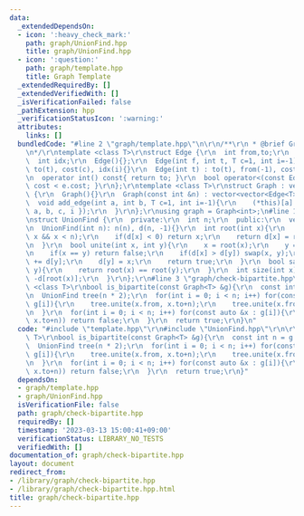 ```yaml
---
data:
  _extendedDependsOn:
  - icon: ':heavy_check_mark:'
    path: graph/UnionFind.hpp
    title: graph/UnionFind.hpp
  - icon: ':question:'
    path: graph/template.hpp
    title: Graph Template
  _extendedRequiredBy: []
  _extendedVerifiedWith: []
  _isVerificationFailed: false
  _pathExtension: hpp
  _verificationStatusIcon: ':warning:'
  attributes:
    links: []
  bundledCode: "#line 2 \"graph/template.hpp\"\n\r\n/**\r\n * @brief Graph Template\r\
    \n*/\r\ntemplate <class T>\r\nstruct Edge {\r\n  int from,to;\r\n  T cost;\r\n\
    \  int idx;\r\n  Edge(){};\r\n  Edge(int f, int t, T c=1, int i=-1) : from(f),\
    \ to(t), cost(c), idx(i){}\r\n  Edge(int t) : to(t), from(-1), cost(1), idx(-1){}\r\
    \n  operator int() const{ return to; }\r\n  bool operator<(const Edge &e){ return\
    \ cost < e.cost; }\r\n};\r\ntemplate <class T>\r\nstruct Graph : vector<vector<Edge<T>>>\
    \ {\r\n  Graph(){}\r\n  Graph(const int &n) : vector<vector<Edge<T>>>(n){}\r\n\
    \  void add_edge(int a, int b, T c=1, int i=-1){\r\n    (*this)[a].push_back({\
    \ a, b, c, i });\r\n  }\r\n};\r\nusing graph = Graph<int>;\n#line 1 \"graph/UnionFind.hpp\"\
    \nstruct UnionFind {\r\n  private:\r\n  int n;\r\n  public:\r\n  vector<int> d;\r\
    \n  UnionFind(int n): n(n), d(n, -1){}\r\n  int root(int x){\r\n    assert(0 <=\
    \ x && x < n);\r\n    if(d[x] < 0) return x;\r\n    return d[x] = root(d[x]);\r\
    \n  }\r\n  bool unite(int x, int y){\r\n    x = root(x);\r\n    y = root(y);\r\
    \n    if(x == y) return false;\r\n    if(d[x] > d[y]) swap(x, y);\r\n    d[x]\
    \ += d[y];\r\n    d[y] = x;\r\n    return true;\r\n  }\r\n  bool same(int x, int\
    \ y){\r\n    return root(x) == root(y);\r\n  }\r\n  int size(int x){\r\n    return\
    \ -d[root(x)];\r\n  }\r\n};\r\n#line 3 \"graph/check-bipartite.hpp\"\n\r\ntemplate\
    \ <class T>\r\nbool is_bipartite(const Graph<T> &g){\r\n  const int n = g.size();\r\
    \n  UnionFind tree(n * 2);\r\n  for(int i = 0; i < n; i++) for(const auto &x :\
    \ g[i]){\r\n    tree.unite(x.from, x.to+n);\r\n    tree.unite(x.from+n, x.to);\r\
    \n  }\r\n  for(int i = 0; i < n; i++) for(const auto &x : g[i]){\r\n    if(tree.same(x.from,\
    \ x.to+n)) return false;\r\n  }\r\n  return true;\r\n}\n"
  code: "#include \"template.hpp\"\r\n#include \"UnionFind.hpp\"\r\n\r\ntemplate <class\
    \ T>\r\nbool is_bipartite(const Graph<T> &g){\r\n  const int n = g.size();\r\n\
    \  UnionFind tree(n * 2);\r\n  for(int i = 0; i < n; i++) for(const auto &x :\
    \ g[i]){\r\n    tree.unite(x.from, x.to+n);\r\n    tree.unite(x.from+n, x.to);\r\
    \n  }\r\n  for(int i = 0; i < n; i++) for(const auto &x : g[i]){\r\n    if(tree.same(x.from,\
    \ x.to+n)) return false;\r\n  }\r\n  return true;\r\n}"
  dependsOn:
  - graph/template.hpp
  - graph/UnionFind.hpp
  isVerificationFile: false
  path: graph/check-bipartite.hpp
  requiredBy: []
  timestamp: '2023-03-13 15:00:41+09:00'
  verificationStatus: LIBRARY_NO_TESTS
  verifiedWith: []
documentation_of: graph/check-bipartite.hpp
layout: document
redirect_from:
- /library/graph/check-bipartite.hpp
- /library/graph/check-bipartite.hpp.html
title: graph/check-bipartite.hpp
---
```


